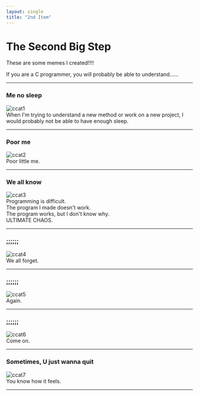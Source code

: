 ```yaml
---
layout: single
title: "2nd Item"
---
```


# The Second Big Step

These are some memes I created!!!!  

If you are a C programmer, you will probably be able to understand......  

---

### Me no sleep
![ccat1](/assets/images/ccat1.jpg)  
When I'm trying to understand a new method or work on a new project, I would probably not be able to have enough sleep.  

---

### Poor me
![ccat2](/assets/images/ccat2.jpg)  
Poor little me.  

---

### We all know
![ccat3](/assets/images/ccat3.jpg)  
Programming is difficult.  
The program I made doesn't work.  
The program works, but I don't know why.  
ULTIMATE CHAOS.  

---

### ;;;;;;
![ccat4](/assets/images/ccat4.jpg)  
We all forget.  

---

### ;;;;;;
![ccat5](/assets/images/ccat5.jpg)  
Again.  

---

### ;;;;;;
![ccat6](/assets/images/ccat6.jpg)  
Come on.  

---

### Sometimes, U just wanna quit
![ccat7](/assets/images/ccat7.jpg)  
You know how it feels.  

---
